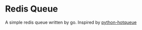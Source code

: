 # Redis Queue
A simple redis queue written by go.  Inspired by [python-hotqueue](https://github.com/richardhenry/hotqueue)